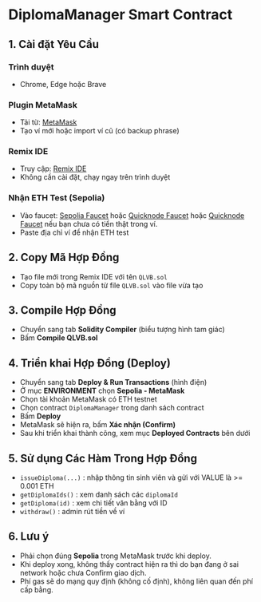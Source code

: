 # DiplomaManager Smart Contract

## 1. Cài đặt Yêu Cầu

### Trình duyệt
- Chrome, Edge hoặc Brave

### Plugin MetaMask
- Tải từ: [MetaMask](https://metamask.io/)
- Tạo ví mới hoặc import ví cũ (có backup phrase)

### Remix IDE
- Truy cập: [Remix IDE](https://remix.ethereum.org)
- Không cần cài đặt, chạy ngay trên trình duyệt

### Nhận ETH Test (Sepolia)
- Vào faucet: [Sepolia Faucet](https://sepoliafaucet.com/) hoặc [Quicknode Faucet](https://faucet.quicknode.com/) hoặc [Quicknode Faucet](https://faucet.quicknode.com/) nếu bạn chưa có tiền thật trong ví.
- Paste địa chỉ ví để nhận ETH test

## 2. Copy Mã Hợp Đồng

- Tạo file mới trong Remix IDE với tên `QLVB.sol`
- Copy toàn bộ mã nguồn từ file `QLVB.sol` vào file vừa tạo

## 3. Compile Hợp Đồng

- Chuyển sang tab **Solidity Compiler** (biểu tượng hình tam giác)
- Bấm **Compile QLVB.sol**

## 4. Triển khai Hợp Đồng (Deploy)

- Chuyển sang tab **Deploy & Run Transactions** (hình điện)
- Ở mục **ENVIRONMENT** chọn **Sepolia  - MetaMask**
- Chọn tài khoản MetaMask có ETH testnet
- Chọn contract `DiplomaManager` trong danh sách contract
- Bấm **Deploy**
- MetaMask sẽ hiện ra, bấm **Xác nhận (Confirm)**
- Sau khi triển khai thành công, xem mục **Deployed Contracts** bên dưới

## 5. Sử dụng Các Hàm Trong Hợp Đồng

- `issueDiploma(...)`  : nhập thông tin sinh viên và gửi với VALUE là >= 0.001 ETH
- `getDiplomaIds()`    : xem danh sách các `diplomaId`
- `getDiploma(id)`     : xem chi tiết văn bằng với ID
- `withdraw()`         : admin rút tiền về ví

## 6. Lưu ý

- Phải chọn đúng **Sepolia** trong MetaMask trước khi deploy.
- Khi deploy xong, không thấy contract hiện ra thì do bạn đang ở sai network hoặc chưa Confirm giao dịch.
- Phí gas sẽ do mạng quy định (không cố định), không liên quan đến phí cấp bằng.
